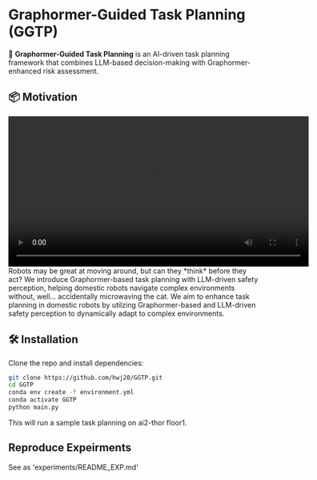 # Graphormer-Guided Task Planning (GGTP)

🚀 **Graphormer-Guided Task Planning** is an AI-driven task planning framework that combines LLM-based decision-making with Graphormer-enhanced risk assessment.

## 📦 Motivation
<video width="600" controls>
  <source src="./docs/video.mp4" type="video/mp4">
  Your browser does not support the video tag.
</video>
Robots may be great at moving around, but can they *think* before they act?  
We introduce Graphormer-based task planning with LLM-driven safety perception,  
helping domestic robots navigate complex environments without, well… accidentally microwaving the cat.
We aim to enhance task planning in domestic robots by utilzing Graphormer-based and LLM-driven safety perception to dynamically adapt to complex environments.



## 🛠 Installation
Clone the repo and install dependencies:
```bash
git clone https://github.com/hwj20/GGTP.git
cd GGTP
conda env create -f environment.yml
conda activate GGTP
python main.py
```
This will run a sample task planning on ai2-thor floor1.

## Reproduce Expeirments
See as 'experiments/README_EXP.md'


